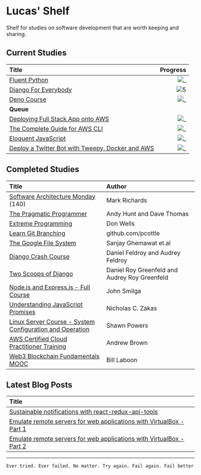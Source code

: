 # Lucas' Shelf

Shelf for studies on software development that are worth keeping and sharing.

## Current Studies

|Title|Progress|
|:---|---:|
| [Fluent Python](https://github.com/fluentpython/example-code-2e) | ![_](https://progress-bar.dev/48/?title=pg.344\/711&color=babaca&width=120) |
| [Django For Everybody](https://www.youtube.com/watch?v=o0XbHvKxw7Y&ab_channel=freeCodeCamp.org) | ![5](https://progress-bar.dev/44/?title=08:09:07\/18:40:43&color=babaca&width=120) |
| [Deno Course](https://www.youtube.com/watch?v=TQUy8ENesGY&ab_channel=freeCodeCamp.org) | ![_](https://progress-bar.dev/7/?title=08:27:48\/6:23:06&color=babaca&width=120) |
|**Queue**||
|[Deploying Full Stack App onto AWS](https://www.youtube.com/watch?v=NjYsXuSBZ5U&t=145&ab_channel=SanjeevThiyagarajan) | ![_](https://progress-bar.dev/0/?title=0:00:00\/1:42:39&color=babaca&width=120)|
| [The Complete Guide for AWS CLI](https://www.youtube.com/watch?v=PWAnY-w1SGQ&ab_channel=SanjeevThiyagarajan) | ![_](https://progress-bar.dev/0/?title=0:00:00\/1:00:59&color=babaca&width=120) |
| [Eloquent JavaScript](https://eloquentjavascript.net/) | ![_](https://progress-bar.dev/0/?title=chap.1\/21&color=babaca&width=120) |
| [Deploy a Twitter Bot with Tweepy, Docker and AWS](https://realpython.com/twitter-bot-python-tweepy/) | ![_](https://progress-bar.dev/0/?title=0\/100&color=babaca&width=120) |

## Completed Studies

|Title|Author
|:---|:---|
| [Software Architecture Monday](https://www.youtube.com/playlist?list=PLdsOZAx8I5umhnn5LLTNJbFgwA3xbycar) (140) | Mark Richards |
[The Pragmatic Programmer](https://github.com/PegasusWang/books-1/raw/master/software-development/The%20Pragmatic%20Programmer.pdf) | Andy Hunt and Dave Thomas |
[Extreme Programming](http://www.extremeprogramming.org/index.html) | Don Wells |
[Learn Git Branching](https://learngitbranching.js.org) | github.com/pcottle |
[The Google File System](https://static.googleusercontent.com/media/research.google.com/en//archive/gfs-sosp2003.pdf) | Sanjay Ghemawat et&#46;al |
[Django Crash Course](https://www.scribd.com/document/459262375/Daniel-Roy-Greenfield-Audrey-Roy-Greenfield-Django-Crash-Course-2020-pdf) | Daniel Feldroy and Audrey Feldroy|
[Two Scoops of Django](https://www.feldroy.com/books/two-scoops-of-django-3-x)| Daniel Roy Greenfeld and Audrey Roy Greenfeld |
[Node.js and Express.js - Full Course](https://www.youtube.com/watch?v=Oe421EPjeBE) | John Smilga |
[Understanding JavaScript Promises](https://cdn.xgqfrms.xyz/promise/understanding-javascript-promises.pdf) | Nicholas C. Zakas |
[Linux Server Course - System Configuration and Operation](https://www.youtube.com/watch?v=WMy3OzvBWc0&ab_channel=freeCodeCamp.org) | Shawn Powers |
[AWS Certified Cloud Practitioner Training](https://www.youtube.com/watch?v=3hLmDS179YE&ab_channel=freeCodeCamp.org) | Andrew Brown |
[Web3 Blockchain Fundamentals MOOC](https://www.youtube.com/watch?v=y8YyZELnVaw&list=PLxVihxZC42nF_MCN9PTvZMIifRjx9cZ2J&index=1&ab_channel=Web3Foundation) | Bill Laboon |

## Latest Blog Posts

| Title |
|:---|
|[Sustainable notifications with react-redux-api-tools](https://labcodes.com.br/blog/en-us/development/messaging-with-react-redux-api-tools/)|
|[Emulate remote servers for web applications with VirtualBox - Part 1](https://labcodes.com.br/blog/en-us/development/emulate-remote-servers-web-applications-virtualbox-part-1/)|
|[Emulate remote servers for web applications with VirtualBox - Part 2](https://labcodes.com.br/blog/en-us/development/emulate-remote-servers-web-applications-virtualbox-part-2/)|

---

```bash
Ever tried. Ever failed. No matter. Try again. Fail again. Fail better.
```
